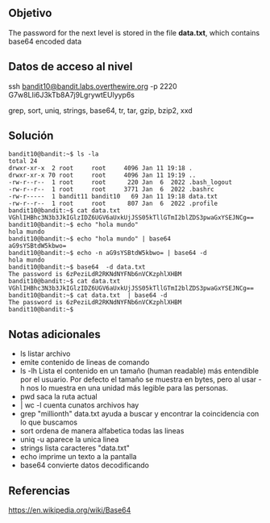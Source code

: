  ## Objetivo

 The password for the next level is stored in the file **data.txt**, which contains base64 encoded data
## Datos de acceso al nivel 
ssh bandit10@bandit.labs.overthewire.org -p 2220
G7w8LIi6J3kTb8A7j9LgrywtEUlyyp6s 

grep, sort, uniq, strings, base64, tr, tar, gzip, bzip2, xxd
 

## Solución

``` 
bandit10@bandit:~$ ls -la
total 24
drwxr-xr-x  2 root     root     4096 Jan 11 19:18 .
drwxr-xr-x 70 root     root     4096 Jan 11 19:19 ..
-rw-r--r--  1 root     root      220 Jan  6  2022 .bash_logout
-rw-r--r--  1 root     root     3771 Jan  6  2022 .bashrc
-rw-r-----  1 bandit11 bandit10   69 Jan 11 19:18 data.txt
-rw-r--r--  1 root     root      807 Jan  6  2022 .profile
bandit10@bandit:~$ cat data.txt
VGhlIHBhc3N3b3JkIGlzIDZ6UGV6aUxkUjJSS05kTllGTmI2blZDS3pwaGxYSEJNCg==
bandit10@bandit:~$ echo "hola mundo"
hola mundo
bandit10@bandit:~$ echo "hola mundo" | base64
aG9sYSBtdW5kbwo=
bandit10@bandit:~$ echo -n aG9sYSBtdW5kbwo= | base64 -d
hola mundo
bandit10@bandit:~$ base64  -d data.txt
The password is 6zPeziLdR2RKNdNYFNb6nVCKzphlXHBM
bandit10@bandit:~$ cat data.txt
VGhlIHBhc3N3b3JkIGlzIDZ6UGV6aUxkUjJSS05kTllGTmI2blZDS3pwaGxYSEJNCg==
bandit10@bandit:~$ cat data.txt  | base64 -d
The password is 6zPeziLdR2RKNdNYFNb6nVCKzphlXHBM
bandit10@bandit:~$

```



## Notas adicionales
- ls listar archivo
- emite contenido de lineas de comando
- ls -lh  Lista el contenido en un tamaño (human readable) más entendible por el usuario. Por defecto el tamaño se muestra en bytes, pero al usar -h nos lo muestra en una unidad más legible para las personas.
- pwd saca la ruta actual
- | wc -l cuenta cunatos archivos hay
- grep  "millionth" data.txt ayuda a buscar y encontrar la coincidencia con lo que buscamos
- sort ordena de manera alfabetica todas las lineas
- uniq -u aparece la unica linea
- strings lista caracteres "data.txt"
- echo imprime un texto a la pantalla
- base64 convierte datos decodificando

## Referencias
https://en.wikipedia.org/wiki/Base64
